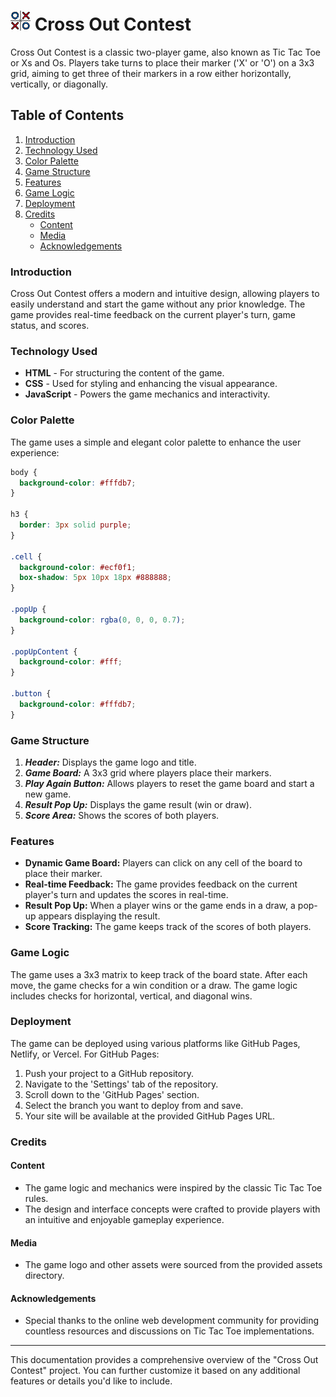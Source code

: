 # ![Game Logo](./assets/images/logo-32.png) Cross Out Contest

Cross Out Contest is a classic two-player game, also known as Tic Tac Toe or Xs and Os. Players take turns to place their marker ('X' or 'O') on a 3x3 grid, aiming to get three of their markers in a row either horizontally, vertically, or diagonally.

## Table of Contents

1. [Introduction](#introduction)
2. [Technology Used](#technology-used)
3. [Color Palette](#color-palette)
4. [Game Structure](#game-structure)
5. [Features](#features)
6. [Game Logic](#game-logic)
7. [Deployment](#deployment)
8. [Credits](#credits)
   - [Content](#content)
   - [Media](#media)
   - [Acknowledgements](#acknowledgements)

### Introduction

Cross Out Contest offers a modern and intuitive design, allowing players to easily understand and start the game without any prior knowledge. The game provides real-time feedback on the current player's turn, game status, and scores.

### Technology Used

- **HTML** - For structuring the content of the game.
- **CSS** - Used for styling and enhancing the visual appearance.
- **JavaScript** - Powers the game mechanics and interactivity.

### Color Palette

The game uses a simple and elegant color palette to enhance the user experience:

```css
body {
  background-color: #fffdb7;
}

h3 {
  border: 3px solid purple;
}

.cell {
  background-color: #ecf0f1;
  box-shadow: 5px 10px 18px #888888;
}

.popUp {
  background-color: rgba(0, 0, 0, 0.7);
}

.popUpContent {
  background-color: #fff;
}

.button {
  background-color: #fffdb7;
}
```

### Game Structure

1. **_Header:_** Displays the game logo and title.
2. **_Game Board:_** A 3x3 grid where players place their markers.
3. **_Play Again Button:_** Allows players to reset the game board and start a new game.
4. **_Result Pop Up:_** Displays the game result (win or draw).
5. **_Score Area:_** Shows the scores of both players.

### Features

- **Dynamic Game Board:** Players can click on any cell of the board to place their marker.
- **Real-time Feedback:** The game provides feedback on the current player's turn and updates the scores in real-time.
- **Result Pop Up:** When a player wins or the game ends in a draw, a pop-up appears displaying the result.
- **Score Tracking:** The game keeps track of the scores of both players.

### Game Logic

The game uses a 3x3 matrix to keep track of the board state. After each move, the game checks for a win condition or a draw. The game logic includes checks for horizontal, vertical, and diagonal wins.

### Deployment

The game can be deployed using various platforms like GitHub Pages, Netlify, or Vercel. For GitHub Pages:

1. Push your project to a GitHub repository.
2. Navigate to the 'Settings' tab of the repository.
3. Scroll down to the 'GitHub Pages' section.
4. Select the branch you want to deploy from and save.
5. Your site will be available at the provided GitHub Pages URL.

### Credits

#### Content

- The game logic and mechanics were inspired by the classic Tic Tac Toe rules.
- The design and interface concepts were crafted to provide players with an intuitive and enjoyable gameplay experience.

#### Media

- The game logo and other assets were sourced from the provided assets directory.

#### Acknowledgements

- Special thanks to the online web development community for providing countless resources and discussions on Tic Tac Toe implementations.

---

This documentation provides a comprehensive overview of the "Cross Out Contest" project. You can further customize it based on any additional features or details you'd like to include.
